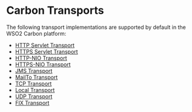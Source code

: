 # Carbon Transports

The following transport implementations are supported by default in the
WSO2 Carbon platform:

-   [HTTP Servlet Transport](../../administer/http-servlet-transport)
-   [HTTPS Servlet Transport](../../administer/https-servlet-transport)
-   [HTTP-NIO Transport](../../administer/http-nio-transport)
-   [HTTPS-NIO Transport](../../administer/https-nio-transport)
-   [JMS Transport](../../administer/jms-transport)
-   [MailTo Transport](../../administer/mailto-transport)
-   [TCP Transport](../../administer/tcp-transport)
-   [Local Transport](../../administer/local-transport)
-   [UDP Transport](../../administer/udp-transport)
-   [FIX Transport](../../administer/fix-transport)
